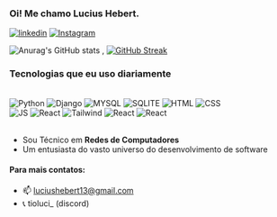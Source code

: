 ### Oi! Me chamo Lucius Hebert.

[![linkedin](    https://img.shields.io/badge/LinkedIn-0077B5?style=for-the-badge&logo=linkedin&logoColor=white)]()
[![Instagram](https://img.shields.io/badge/Instagram-E4405F?style=for-the-badge&logo=instagram&logoColor=white)](https://www.instagram.com/luciush_/)


![Anurag's GitHub stats](https://github-readme-stats.vercel.app/api?username=LuciusHx&show_icons=true&theme=dracula) ,
[![GitHub Streak](https://streak-stats.demolab.com?user=LuciusHx&theme=radical&locale=pt_BR)](https://git.io/streak-stats)




### Tecnologias que eu uso diariamente 

<div aling="center" style="display: inline_block"><br/>
    <img aling="center" alt="Python" src="https://img.shields.io/badge/Python-3776AB?style=for-the-badge&logo=python&logoColor=white">
    <img aling="center" alt="Django" src="https://img.shields.io/badge/Django-092E20?style=for-the-badge&logo=django&logoColor=white">
    <img aling="center" alt="MYSQL" src="https://img.shields.io/badge/MySQL-00000F?style=for-the-badge&logo=mysql&logoColor=white">
    <img aling="center" alt="SQLITE" src="https://img.shields.io/badge/SQLite-07405E?style=for-the-badge&logo=sqlite&logoColor=white">
    <img aling="center" alt="HTML" src="https://img.shields.io/badge/HTML5-E34F26?style=for-the-badge&logo=html5&logoColor=white">
    <img aling="center" alt="CSS" src="https://img.shields.io/badge/CSS3-1572B6?style=for-the-badge&logo=css3&logoColor=white"><br/>
    <img aling="center" alt="JS" src="https://img.shields.io/badge/JavaScript-F7DF1E?style=for-the-badge&logo=javascript&logoColor=black">
    <img aling="center" alt="React" src="https://img.shields.io/badge/React-20232A?style=for-the-badge&logo=react&logoColor=61DAFB">
    <img aling="center" alt="Tailwind" src="https://img.shields.io/badge/tailwindcss-%2338B2AC.svg?style=for-the-badge&logo=tailwind-css&logoColor=white">
    <img aling="center" alt="React" src="https://img.shields.io/badge/GIT-E44C30?style=for-the-badge&logo=git&logoColor=white">
    <img aling="center" alt="React" src="https://img.shields.io/badge/node.js-6DA55F?style=for-the-badge&logo=node.js&logoColor=white">
</div>
</br>

- Sou Técnico em <strong>Redes de Computadores</strong>
- Um entusiasta do vasto universo do desenvolvimento de software



#### Para mais contatos:
 * 📫 luciushebert13@gmail.com
 * 📞 tioluci_ (discord)
